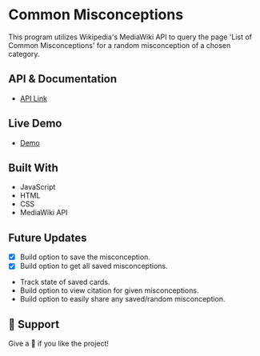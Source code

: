 # Common Misconceptions

This program utilizes Wikipedia's MediaWiki API to query the page 'List of Common Misconceptions' for
a random misconception of a chosen category.

## API & Documentation

- [API Link](https://www.mediawiki.org/wiki/API:Main_page)

## Live Demo

- [Demo](https://mrdustinmiller.github.io/wikipedia-api/)

## Built With

- JavaScript
- HTML
- CSS
- MediaWiki API

## Future Updates

- [X] Build option to save the misconception.
- [x] Build option to get all saved misconceptions.
- Track state of saved cards.
- Build option to view citation for given misconceptions.
- Build option to easily share any saved/random misconception.


## 🤝 Support

Give a 🌟 if you like the project!
